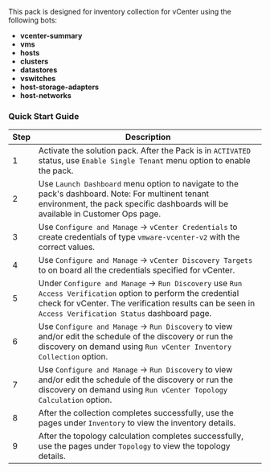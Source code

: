 This pack is designed for inventory collection for vCenter using the following bots:  
  
- **vcenter-summary**  
- **vms**  
- **hosts**  
- **clusters**  
- **datastores**  
- **vswitches**  
- **host-storage-adapters**  
- **host-networks**


### Quick Start Guide  
   
| Step | Description                                                                                                                                                                                                              |  
|------|--------------------------------------------------------------------------------------------------------------------------------------------------------------------------------------------------------------------------|  
| 1    | Activate the solution pack. After the Pack is in `ACTIVATED` status, use `Enable Single Tenant` menu option to enable the pack.                                                                                          |  
| 2    | Use `Launch Dashboard` menu option to navigate to the pack's dashboard. Note: For multinent tenant environment, the pack specific dashboards will be available in Customer Ops page.                                     |     
| 3    | Use `Configure and Manage` ->  `vCenter Credentials` to create credentials of type `vmware-vcenter-v2`  with the correct values.                                                                                         |   
| 4    | Use `Configure and Manage` -> `vCenter Discovery Targets` to on board all the credentials specified for vCenter.                                                                                                         |  
| 5    | Under `Configure and Manage` ->  `Run Discovery`  use `Run Access Verification` option to perform the credential check for vCenter. The verification results can be seen in `Access Verification Status` dashboard page. |  
| 6    | Use `Configure and Manage` ->  `Run Discovery` to view and/or edit the schedule of the discovery or run the discovery on demand using `Run vCenter Inventory Collection` option.                                         |  
| 7    | Use `Configure and Manage` ->  `Run Discovery` to view and/or edit the schedule of the discovery or run the discovery on demand using `Run vCenter Topology Calculation` option.                                         |  
| 8    | After the collection completes successfully, use the pages under `Inventory` to view the inventory details.                                                                                                              |   
| 9    | After the topology calculation completes successfully, use the pages under `Topology` to view the topology details.                                                                                                      |   
